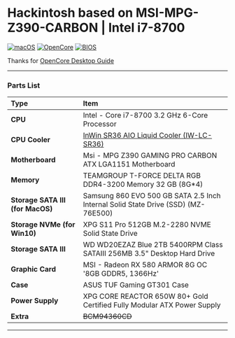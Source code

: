 # Hackintosh based on MSI-MPG-Z390-CARBON | Intel i7-8700

[![macOS](https://img.shields.io/badge/macOS-10.15.6-orange)](https://www.apple.com/macos/catalina/)
[![OpenCore](https://img.shields.io/badge/Opencore-0.6.3-yellow)](https://github.com/acidanthera/OpenCorePkg)
[![BIOS](https://img.shields.io/badge/BIOS-7B17v19-brightgreen)](https://tw.msi.com/Motherboard/support/MPG-Z390-GAMING-PRO-CARBON#down-bios)

Thanks for [OpenCore Desktop Guide](https://dortania.github.io/OpenCore-Install-Guide/config.plist/coffee-lake.html)

---
### Parts List
Type|Item
:----|:----
**CPU** | Intel - Core i7-8700 3.2 GHz 6-Core Processor
**CPU Cooler** | [InWin SR36 AIO Liquid Cooler (IW-LC-SR36)](https://www.in-win.com/en/cooling/sr36)
**Motherboard** | Msi - MPG Z390 GAMING PRO CARBON ATX LGA1151 Motherboard
**Memory** | TEAMGROUP T-FORCE DELTA RGB DDR4-3200 Memory 32 GB (8G*4)
**Storage SATA III (for MacOS)** | Samsung 860 EVO 500 GB SATA 2.5 Inch Internal Solid State Drive (SSD) (MZ-76E500)
**Storage NVMe (for Win10)** | XPG S11 Pro 512GB M.2-2280 NVME Solid State Drive
**Storage SATA III** | WD WD20EZAZ Blue 2TB 5400RPM Class SATAIII 256MB 3.5" Desktop Hard Drive
**Graphic Card** | MSI - Radeon RX 580 ARMOR 8G OC '8GB GDDR5, 1366Hz'
**Case** | ASUS TUF Gaming GT301 Case
**Power Supply** | XPG CORE REACTOR 650W 80+ Gold Certified Fully Modular ATX Power Supply
**Extra** | ~~BCM94360CD~~
---